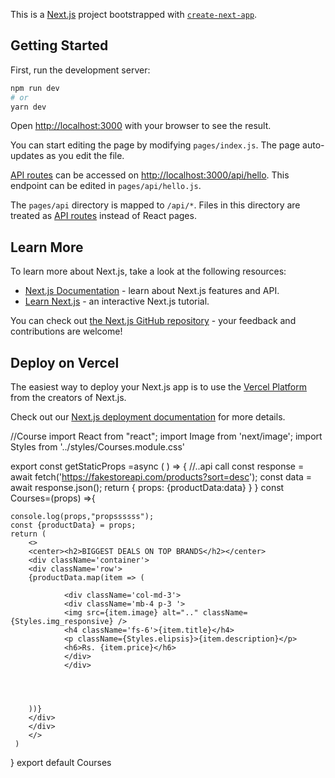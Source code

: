 This is a [Next.js](https://nextjs.org/) project bootstrapped with [`create-next-app`](https://github.com/vercel/next.js/tree/canary/packages/create-next-app).

## Getting Started

First, run the development server:

```bash
npm run dev
# or
yarn dev
```

Open [http://localhost:3000](http://localhost:3000) with your browser to see the result.

You can start editing the page by modifying `pages/index.js`. The page auto-updates as you edit the file.

[API routes](https://nextjs.org/docs/api-routes/introduction) can be accessed on [http://localhost:3000/api/hello](http://localhost:3000/api/hello). This endpoint can be edited in `pages/api/hello.js`.

The `pages/api` directory is mapped to `/api/*`. Files in this directory are treated as [API routes](https://nextjs.org/docs/api-routes/introduction) instead of React pages.

## Learn More

To learn more about Next.js, take a look at the following resources:

- [Next.js Documentation](https://nextjs.org/docs) - learn about Next.js features and API.
- [Learn Next.js](https://nextjs.org/learn) - an interactive Next.js tutorial.

You can check out [the Next.js GitHub repository](https://github.com/vercel/next.js/) - your feedback and contributions are welcome!

## Deploy on Vercel

The easiest way to deploy your Next.js app is to use the [Vercel Platform](https://vercel.com/new?utm_medium=default-template&filter=next.js&utm_source=create-next-app&utm_campaign=create-next-app-readme) from the creators of Next.js.

Check out our [Next.js deployment documentation](https://nextjs.org/docs/deployment) for more details.



//Course
import React from "react";
import Image from 'next/image';
import Styles from '../styles/Courses.module.css'


export const getStaticProps =async ( ) => {
    //..api call
    const response = await fetch('https://fakestoreapi.com/products?sort=desc');
    const data = await response.json();
    return {
        props: {productData:data}
    }
  }
const Courses=(props) =>{
   
    console.log(props,"propssssss");
    const {productData} = props;
    return ( 
        <>
        <center><h2>BIGGEST DEALS ON TOP BRANDS</h2></center>
        <div className='container'>
        <div className='row'>
        {productData.map(item => (
                       
                <div className='col-md-3'>
                <div className='mb-4 p-3 '>
                <img src={item.image} alt=".." className={Styles.img_responsive} />
                <h4 className='fs-6'>{item.title}</h4>               
                <p className={Styles.elipsis}>{item.description}</p>
                <h6>Rs. {item.price}</h6>
                </div>
                </div>
            

            
            
        ))}
        </div>
        </div>
        </>
     )

}
export default Courses
